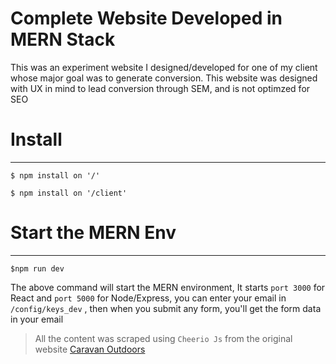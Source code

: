 # Complete Website Developed in MERN Stack

<!-- ![alt text](/logo-for-github.png "Logo Title Text 1") -->

This was an experiment website I designed/developed for one of my client whose major goal was to generate conversion.
This website was designed with UX in mind to lead conversion through SEM, and is not optimzed for SEO

# Install

---

```
$ npm install on '/'
```

```
$ npm install on '/client'
```

# Start the MERN Env

---

```
$npm run dev
```

The above command will start the MERN environment, It starts `port 3000` for React and `port 5000` for Node/Express, you can enter your email in `/config/keys_dev` , then when you submit any form, you'll get the form data in your email

> All the content was scraped using `Cheerio Js` from the original website [Caravan Outdoors](https://www.caravanoutdoors.com/)
